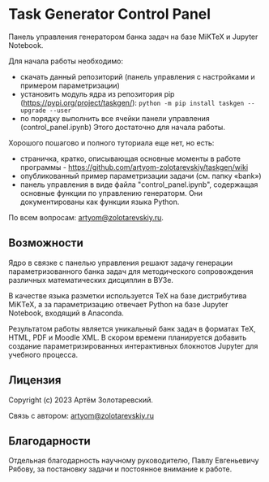 Task Generator Control Panel
===========

Панель управления генератором банка задач на базе MiKTeX и Jupyter Notebook.

Для начала работы необходимо:
* скачать данный репозиторий (панель управления с настройками и примером параметризации)
* установить модуль ядра из репозитория pip (https://pypi.org/project/taskgen/): ``python -m pip install taskgen --upgrade --user``
* по порядку выполнить все ячейки панели управления (control_panel.ipynb)
Этого достаточно для начала работы.

Хорошого пошагово и полного туториала еще нет, но есть:
* страничка, кратко, описывающая основные моменты в работе программы - https://github.com/artyom-zolotarevskiy/taskgen/wiki
* опубликованный пример параметризации задачи (см. папку «bank»)
* панель управления в виде файла "control_panel.ipynb", содержащая основные функции по управлению генераторм. Они документированы как функции языка Python.


По всем вопросам: artyom@zolotarevskiy.ru.


Возможности
----------
Ядро в связке с панелью управления решают задачу генерации параметризованного банка задач 
для методического сопровождения различных математических дисциплин в ВУЗе.

В качестве языка разметки используется TeX на базе дистрибутива MiKTeX, а за параметризацию отвечает Python на базе
Jupyter Notebook, входящий в Anaconda.

Результатом работы является уникальный банк задач в форматах TeX, HTML, PDF и Moodle XML. В скором времени планируется 
добавить создание параметризированных интерактивных блокнотов Jupyter для учебного процесса.


Лицензия
-------
Copyright (c) 2023 Артём Золотаревский.

Связь с автором: artyom@zolotarevskiy.ru

Благодарности
-------
Отдельная благодарность научному руководителю, Павлу Евгеньевичу Рябову,
за постановку задачи и постоянное внимание к работе.
